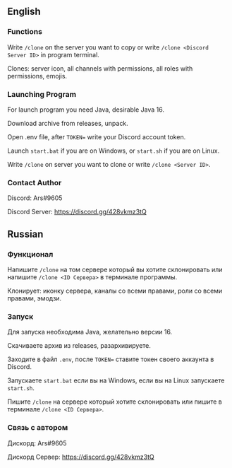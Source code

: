 ## English

### Functions

Write `/clone` on the server you want to copy or write `/clone <Discord Server ID>` in program terminal.

Clones: server icon, all channels with permissions, all roles with permissions, emojis.

### Launching Program

For launch program you need Java, desirable Java 16.

Download archive from releases, unpack.

Open .env file, after `TOKEN=` write your Discord account token.

Launch `start.bat` if you are on Windows, or `start.sh` if you are on Linux.

Write `/clone` on server you want to clone or write `/clone <Server ID>`.

### Contact Author

Discord: Ars#9605

Discord Server: https://discord.gg/428vkmz3tQ

## Russian

### Функционал

Напишите `/clone` на том сервере который вы хотите склонировать или напишите `/clone <ID Сервера>` в терминале программы.

Клонирует: иконку сервера, каналы со всеми правами, роли со всеми правами, эмодзи.

### Запуск

Для запуска необходима Java, желательно версии 16.

Скачиваете архив из releases, разархивируете.

Заходите в файл `.env`, после `TOKEN=` ставите токен своего аккаунта в Discord.

Запускаете `start.bat` если вы на Windows, если вы на Linux запускаете `start.sh`.

Пишите `/clone` на сервере который хотите склонировать или пишите в терминале `/clone <ID Сервера>`.

### Связь с автором

Дискорд: Ars#9605

Дискорд Сервер: https://discord.gg/428vkmz3tQ
